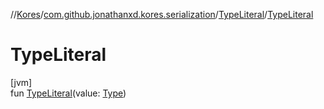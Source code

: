 //[Kores](../../../index.md)/[com.github.jonathanxd.kores.serialization](../index.md)/[TypeLiteral](index.md)/[TypeLiteral](-type-literal.md)

# TypeLiteral

[jvm]\
fun [TypeLiteral](-type-literal.md)(value: [Type](https://docs.oracle.com/javase/8/docs/api/java/lang/reflect/Type.html))
